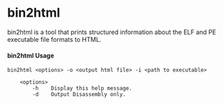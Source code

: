 # bin2html
bin2html is a tool that prints structured information about the ELF and PE executable file formats to HTML. 


#### bin2html Usage
```
bin2html <options> -o <output html file> -i <path to executable>

    <options>
        -h    Display this help message.
        -d    Output Disassembly only.
```

